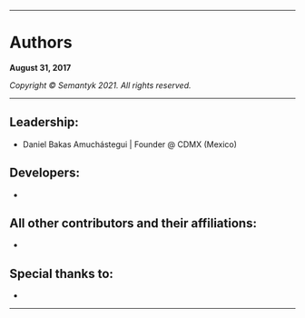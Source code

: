 ***
# Authors

**August 31, 2017**

*Copyright © Semantyk 2021. All rights reserved.*
***

## Leadership:
* Daniel Bakas Amuchástegui | Founder @ CDMX (Mexico)

## Developers:
*

## All other contributors and their affiliations:
*

## Special thanks to:
*

***